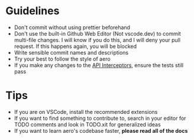 # Guidelines

-   Don't commit without using prettier beforehand
-   Don't use the built-in Github Web Editor (Not vscode.dev) to commit multi-file changes. I will know if you do this, and I will deny your pull request. If this happens again, you will be blocked
-   Write sensible commit names and descriptions
-   Try your best to follow the style of aero
-   If you make any changes to the [API Interceptors](), ensure the tests still pass

# Tips

-   If you are on VSCode, install the recommended extensions
-   If you want to find something to contribute to, search in your editor for TODO comments and look in TODO.xit for generalized ideas
-   If you want to learn aero's codebase faster, **please read all of the docs**